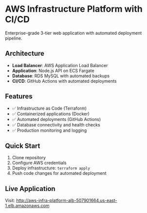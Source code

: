 # AWS Infrastructure Platform with CI/CD

Enterprise-grade 3-tier web application with automated deployment pipeline.

## Architecture

- **Load Balancer**: AWS Application Load Balancer
- **Application**: Node.js API on ECS Fargate
- **Database**: RDS MySQL with automated backups
- **CI/CD**: GitHub Actions with automated deployments

## Features

- ✅ Infrastructure as Code (Terraform)
- ✅ Containerized applications (Docker)
- ✅ Automated deployments (GitHub Actions)
- ✅ Database connectivity and health checks
- ✅ Production monitoring and logging

## Quick Start

1. Clone repository
2. Configure AWS credentials
3. Deploy infrastructure: `terraform apply`
4. Push code changes for automated deployment

## Live Application

Visit: http://aws-infra-platform-alb-507901664.us-east-1.elb.amazonaws.com